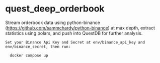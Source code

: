 # quest_deep_orderbook

Stream orderbook data using python-binance (https://github.com/sammchardy/python-binance)
at max depth, extract statistics using polars, and push into QuestDB for further analysis.

```Set your Binance Api Key and Secret at env/binance_api_key and env/binance_secret, then run:```    
```console
  docker compose up
```
